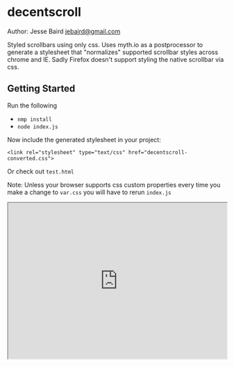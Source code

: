 # decentscroll

Author: Jesse Baird <jebaird@gmail.com>

Styled scrollbars using only css. Uses myth.io as a postprocessor to generate a stylesheet that "normalizes" supported scrollbar styles across chrome and IE. Sadly Firefox doesn't support styling the native scrollbar via css.


## Getting Started

Run the following 

* `nmp install`
* `node index.js`

Now include the generated stylesheet in your project:

	<link rel="stylesheet" type="text/css" href="decentscroll-converted.css">  
 
Or check out `test.html`


Note: Unless your browser supports css custom properties every time you make a change to `var.css` you will have to rerun `index.js`

<iframe src="http://caniuse.com/css-variables/embed" width="100%" height="360px" seamless frameboarder="0"></iframe> 



